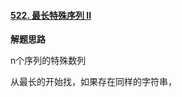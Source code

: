 #### [522. 最长特殊序列 II](https://leetcode-cn.com/problems/longest-uncommon-subsequence-ii/)



**解题思路**



n个序列的特殊数列



从最长的开始找，如果存在同样的字符串，